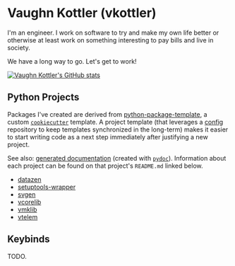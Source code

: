 <!--
    =====================================
    generator=datazen
    version=3.0.4
    hash=4b252b1a49425f2c113ffb3b7b70e2d2
    =====================================
-->

# Vaughn Kottler (vkottler)

I'm an engineer. I work on software to try and make my own life better or
otherwise at least work on something interesting to pay bills and live
in society.

We have a long way to go. Let's get to work!

[![Vaughn Kottler's GitHub stats](https://github-readme-stats.vercel.app/api?username=vkottler&show_icons=true&theme=github_dark)](https://github.com/anuraghazra/github-readme-stats)

## Python Projects

Packages I've created are derived from
[python-package-template](https://github.com/vkottler/python-package-template),
a custom [`cookiecutter`](https://cookiecutter.readthedocs.io/en/stable/) template.
A project template (that leverages a
[config](https://github.com/vkottler/config) repository to keep templates
synchronized in the long-term) makes it easier to start writing code as a next
step immediately after justifying a new project.

See also: [generated documentation](https://vkottler.github.io/python/pydoc/)
(created with [`pydoc`](https://docs.python.org/3/library/pydoc.html)).
Information about each project can be found on that project's `README.md`
linked below.

* [datazen](https://github.com/vkottler/datazen)
* [setuptools-wrapper](https://github.com/vkottler/setuptools-wrapper)
* [svgen](https://github.com/vkottler/svgen)
* [vcorelib](https://github.com/vkottler/vcorelib)
* [vmklib](https://github.com/vkottler/vmklib)
* [vtelem](https://github.com/vkottler/vtelem)

## Keybinds

TODO.
